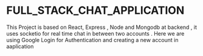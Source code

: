 # FULL_STACK_CHAT_APPLICATION
This Project is based on React, Express , Node and Mongodb at backend , it uses socketio for real time chat in between two accounts . Here we are using Google Login for Authentication and creating a new account in aaplication

